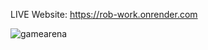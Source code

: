 LIVE Website: https://rob-work.onrender.com

![gamearena](https://github.com/user-attachments/assets/19f744bd-a937-4966-8f9c-cad9e1f7697e)
